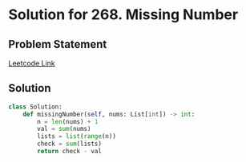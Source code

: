 # Solution for 268. Missing Number

## Problem Statement

[Leetcode Link](https://leetcode.com/problems/missing-number/)

## Solution

```python
class Solution:
    def missingNumber(self, nums: List[int]) -> int:
        n = len(nums) + 1
        val = sum(nums)
        lists = list(range(n))
        check = sum(lists)
        return check - val